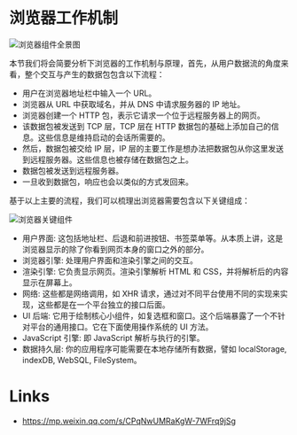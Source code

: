 # 浏览器工作机制

![浏览器组件全景图](https://s1.ax1x.com/2020/11/06/BWouqK.png)

本节我们将会简要分析下浏览器的工作机制与原理，首先，从用户数据流的角度来看，整个交互与产生的数据包包含以下流程：

- 用户在浏览器地址栏中输入一个 URL。
- 浏览器从 URL 中获取域名，并从 DNS 中请求服务器的 IP 地址。
- 浏览器创建一个 HTTP 包，表示它请求一个位于远程服务器上的网页。
- 该数据包被发送到 TCP 层，TCP 层在 HTTP 数据包的基础上添加自己的信息。这些信息是维持启动的会话所需要的。
- 然后，数据包被交给 IP 层，IP 层的主要工作是想办法把数据包从你这里发送到远程服务器。这些信息也被存储在数据包之上。
- 数据包被发送到远程服务器。
- 一旦收到数据包，响应也会以类似的方式发回来。

基于以上主要的流程，我们可以梳理出浏览器需要包含以下关键组成：

![浏览器关键组件](https://s1.ax1x.com/2020/11/06/BWIF1I.png)

- 用户界面: 这包括地址栏、后退和前进按钮、书签菜单等。从本质上讲，这是浏览器显示的除了你看到网页本身的窗口之外的部分。
- 浏览器引擎: 处理用户界面和渲染引擎之间的交互。
- 渲染引擎: 它负责显示网页。渲染引擎解析 HTML 和 CSS，并将解析后的内容显示在屏幕上。
- 网络: 这些都是网络调用，如 XHR 请求，通过对不同平台使用不同的实现来实现，这些都是在一个平台独立的接口后面。
- UI 后端: 它用于绘制核心小组件，如复选框和窗口。这个后端暴露了一个不针对平台的通用接口。它在下面使用操作系统的 UI 方法。
- JavaScript 引擎: 即 JavaScript 解析与执行的引擎。
- 数据持久层: 你的应用程序可能需要在本地存储所有数据，譬如 localStorage, indexDB, WebSQL, FileSystem。

# Links

- https://mp.weixin.qq.com/s/CPqNwUMRaKgW-7WFrq9jSg
